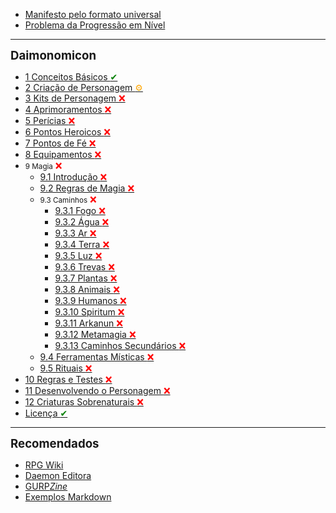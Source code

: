 - [Manifesto pelo formato universal](extra_01-manifesto.md)
- [Problema da Progressão em Nível](extra_02-o_problema_da_progressao_em_nivel.md)

---

<span style="font-size:14pt; font-weight:bold">Daimonomicon</span>
- [1 Conceitos Básicos <span style="color:green">✔</span>](01_conceitos_basicos.md)
- [2 Criação de Personagem <span style="color:orange">⚙</span>](02_criacao_de_personagem.md)
- [3 Kits de Personagem <span style="color:red">❌</span>](03_kits_de_personagem.md)
- [4 Aprimoramentos <span style="color:red">❌</span>](04_aprimoramentos.md)
- [5 Perícias <span style="color:red">❌</span>](05_pericias.md)
- [6 Pontos Heroicos <span style="color:red">❌</span>](06_pontos_heroicos.md)
- [7 Pontos de Fé <span style="color:red">❌</span>](07_pontos_de_fe.md)
- [8 Equipamentos <span style="color:red">❌</span>](08_equipamentos.md)
- <small>9 Magia</small> <span style="color:red">❌</span>
  - [9.1 Introdução <span style="color:red">❌</span>](09_magia/01_magia.md)
  - [9.2 Regras de Magia <span style="color:red">❌</span>](09_magia/02_regras_de_magia.md)
  - <small>9.3 Caminhos</small> <span style="color:red">❌</span>
    - [9.3.1 Fogo <span style="color:red">❌</span>](09_magia/03_caminhos/01_fogo.md)
    - [9.3.2 Água <span style="color:red">❌</span>](09_magia/03_caminhos/02_agua.md)
    - [9.3.3 Ar <span style="color:red">❌</span>](09_magia/03_caminhos/03_ar.md)
    - [9.3.4 Terra <span style="color:red">❌</span>](09_magia/03_caminhos/04_terra.md)
    - [9.3.5 Luz <span style="color:red">❌</span>](09_magia/03_caminhos/05_luz.md)
    - [9.3.6 Trevas <span style="color:red">❌</span>](09_magia/03_caminhos/06_trevas.md)
    - [9.3.7 Plantas <span style="color:red">❌</span>](09_magia/03_caminhos/07_plantas.md)
    - [9.3.8 Animais <span style="color:red">❌</span>](09_magia/03_caminhos/08_animais.md)
    - [9.3.9 Humanos <span style="color:red">❌</span>](09_magia/03_caminhos/09_humanos.md)
    - [9.3.10 Spiritum <span style="color:red">❌</span>](09_magia/03_caminhos/10_spiritum.md)
    - [9.3.11 Arkanun <span style="color:red">❌</span>](09_magia/03_caminhos/11_arkanun.md)
    - [9.3.12 Metamagia <span style="color:red">❌</span>](09_magia/03_caminhos/12_metamagia.md)
    - [9.3.13 Caminhos Secundários <span style="color:red">❌</span>](09_magia/03_caminhos/13_caminhos_secundarios.md)
  - [9.4 Ferramentas Místicas <span style="color:red">❌</span>](09_magia/04_ferramentas_misticas.md)
  - [9.5 Rituais <span style="color:red">❌</span>](09_magia/05_rituais.md)
- [10 Regras e Testes <span style="color:red">❌</span>](10_regras_e_testes.md)
- [11 Desenvolvendo o Personagem <span style="color:red">❌</span>](11_experiencia.md)
- [12 Criaturas Sobrenaturais <span style="color:red">❌</span>](12_criaturas.md)
- [Licença <span style="color:green">✔</span>](LICENSE.md)

---

<span style="font-size:14pt; font-weight:bold">Recomendados</span>
- [RPG Wiki](https://wiki.daemon.com.br)
- [Daemon Editora](https://www.daemoneditora.com.br)
- [GURP*Zine*](https://www.gurpzine.com.br)
- [Exemplos Markdown](extra_00-sample.md)